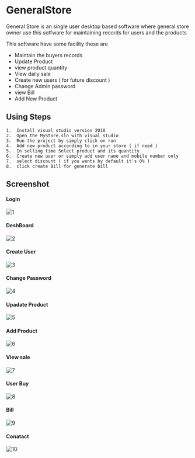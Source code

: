 # GeneralStore

General Store is an single user desktop based software where general store owner use this sotfware for maintaining records for users and the products

This software have some facility these are <br/>
      <ul>
      <li> Maintain the buyers records </li>
      <li>  Update Product</li>
      <li>  view product quantity</li>
      <li>  View daily sale</li>
      <li>  Create new users ( for future discount )</li>
      <li>  Change Admin password</li>
      <li>  view Bill</li>
      <li>  Add New Product</li>
      </ul>
     
     
 ## Using Steps 
    1.  Install visual studio version 2010 
    2.  Open the MyStore.sln with visual studio 
    3.  Run the project by simply click on run 
    4.  Add new product according to in your store ( if need ) 
    5.  In selling time Select product and its quantity
    6.  Create new user or simply add user name and mobile number only
    7.  select discount ( if you wants by default it's 0% )
    8.  click create Bill for generate bill
    


## Screenshot

#### Login

![1](https://user-images.githubusercontent.com/23343675/39881953-0bec9f3e-54a0-11e8-8be1-3e08d12da494.PNG)


#### DeshBoard


![2](https://user-images.githubusercontent.com/23343675/39881956-0c5527fc-54a0-11e8-99fd-8a77cbed1cf0.PNG)

####  Create User


![3](https://user-images.githubusercontent.com/23343675/39881958-0c9f7398-54a0-11e8-8d82-9f05aba6bf1d.PNG)


#### Change Password
![4](https://user-images.githubusercontent.com/23343675/39881959-0cfa5df8-54a0-11e8-82d5-fb0bcbabcd48.PNG)


#### Upadate Product

![5](https://user-images.githubusercontent.com/23343675/39881962-0d3c42ea-54a0-11e8-9ac9-55c28b158b38.PNG)


#### Add Product

![6](https://user-images.githubusercontent.com/23343675/39881963-0d7c99b2-54a0-11e8-9671-cda484ffa768.PNG)


#### View sale

![7](https://user-images.githubusercontent.com/23343675/39881964-0db8485e-54a0-11e8-9e5b-395c72f8b367.PNG)


#### User Buy

![8](https://user-images.githubusercontent.com/23343675/39881965-0dfc2ea2-54a0-11e8-9488-81f107bd6fba.PNG)



#### Bill

![9](https://user-images.githubusercontent.com/23343675/39881969-0efa208e-54a0-11e8-97d6-f82cb97c2326.PNG)



#### Conatact

![10](https://user-images.githubusercontent.com/23343675/39881970-0f3608f6-54a0-11e8-959b-2607446fadb3.PNG)

    
   
